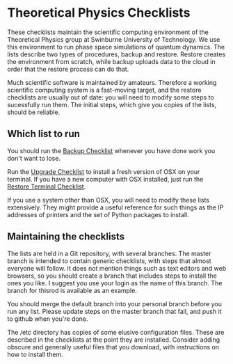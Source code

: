 Theoretical Physics Checklists
===

These checklists maintain the scientific computing environment of the Theoretical Physics group at Swinburne University of Technology.  We use this environment to run phase space simulations of quantum dynamics.  The lists describe two types of procedures, backup and restore.  Restore creates the environment from scratch, while backup uploads data to the cloud in order that the restore process can do that.

Much scientific software is maintained by amateurs.  Therefore a working scientific computing system is a fast-moving target, and the restore checklists are usually out of date: you will need to modify some steps to sucessfully run them.  The initial steps, which give you copies of the lists, should be reliable.


Which list to run
---

You should run the [Backup Checklist](backup.md) whenever you have done work you don't want to lose.

Run the [Upgrade Checklist](upgrade.md) to install a fresh version of OSX on your terminal.  If you have a new computer with OSX installed, just run the [Restore Terminal Checklist](terminal.md).

If you use a system other than OSX, you will need to modify these lists extensively.  They might provide a useful reference for such things as the IP addresses of printers and the set of Python packages to install.


Maintaining the checklists
---

The lists are held in a Git repository, with several branches.  The master branch is intended to contain generic checklists, with steps that almost everyone will follow.  It does not mention things such as text editors and web browsers, so you should create a branch that includes steps to install the ones you like.  I suggest you use your login as the name of this branch.  The branch for thisrod is available as an example.

You should merge the default branch into your personal branch before you run any list.  Please update steps on the master branch that fail, and push it to github when you're done.

The /etc directory has copies of some elusive configuration files.  These are described in the checklists at the point they are installed.  Consider adding obscure and generally useful files that you download, with instructions on how to install them.
